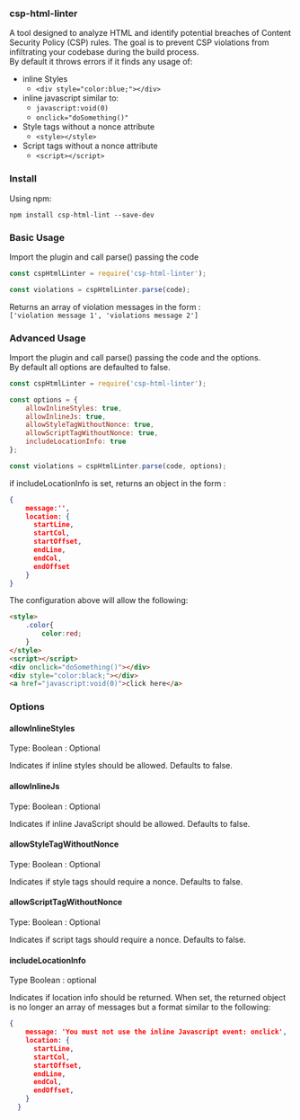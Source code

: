 ### csp-html-linter
A tool designed to analyze HTML and identify potential breaches of Content Security Policy (CSP) rules. The goal is to prevent CSP violations from infiltrating your codebase during the build process.  
By default it throws errors if it finds any usage of:
* inline Styles
    * ```<div style="color:blue;"></div>```
* inline javascript similar to:  
    * ```javascript:void(0)```
    * ```onclick="doSomething()"```
* Style tags without a nonce attribute
    * ```<style></style>```
* Script tags without a nonce attribute
    * ```<script></script>```


### Install

Using npm:

```npm install csp-html-lint --save-dev```

### Basic Usage

Import the plugin and call parse() passing the code

```javascript
const cspHtmlLinter = require('csp-html-linter');

const violations = cspHtmlLinter.parse(code);

```
Returns an array of violation messages in the form :   
```['violation message 1', 'violations message 2']```  

### Advanced Usage 

Import the plugin and call parse() passing the code and the options.  
By default all options are defaulted to false.  

```javascript
const cspHtmlLinter = require('csp-html-linter');

const options = {
    allowInlineStyles: true,
    allowInlineJs: true,
    allowStyleTagWithoutNonce: true,
    allowScriptTagWithoutNonce: true,
    includeLocationInfo: true
};

const violations = cspHtmlLinter.parse(code, options);

```
if includeLocationInfo is set, returns an object in the form :   
```json
{ 
    message:'',  
    location: {
      startLine,
      startCol,
      startOffset,
      endLine,
      endCol,
      endOffset
    } 
}
```

The configuration above will allow the following:

```html
<style>
    .color{
        color:red;
    }
</style>
<script></script>
<div onclick="doSomething()"></div>
<div style="color:black;"></div>
<a href="javascript:void(0)">click here</a>
```

### Options


#### allowInlineStyles

Type: Boolean : Optional

Indicates if inline styles should be allowed. Defaults to false.    

#### allowInlineJs

Type: Boolean : Optional

Indicates if inline JavaScript should be allowed. Defaults to false.    

#### allowStyleTagWithoutNonce

Type: Boolean : Optional

Indicates if style tags should require a nonce. Defaults to false.    

#### allowScriptTagWithoutNonce

Type: Boolean : Optional

Indicates if script tags should require a nonce. Defaults to false.  

#### includeLocationInfo
Type Boolean : optional

Indicates if location info should be returned.
When set, the returned object is no longer an array of messages but a format similar to the following:  
```json
{
    message: 'You must not use the inline Javascript event: onclick',
    location: {
      startLine,
      startCol,
      startOffset,
      endLine,
      endCol,
      endOffset,
    }
  }
  ```